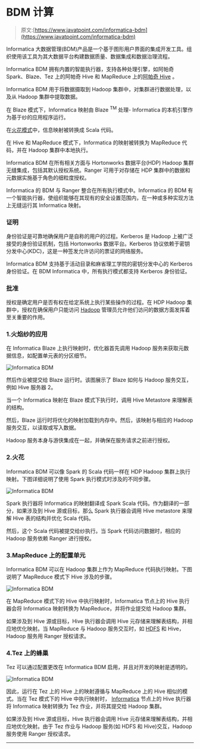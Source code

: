 # BDM 计算

> 原文:[https://www.javatpoint.com/informatica-bdm](https://www.javatpoint.com/informatica-bdm)

Informatica 大数据管理(BDM)产品是一个基于图形用户界面的集成开发工具。组织使用该工具为其大数据平台构建数据质量、数据集成和数据治理流程。

Informatica BDM 拥有内置的智能执行器，支持各种处理引擎，如阿帕奇 Spark、Blaze、Tez 上的阿帕奇 Hive 和 MapReduce 上的[阿帕奇 Hive](https://www.javatpoint.com/hive) 。

Informatica BDM 用于将数据摄取到 Hadoop 集群中，对集群进行数据处理，以及从 Hadoop 集群中提取数据。

在 Blaze 模式下，Informatica 映射由 Blaze <sup>TM</sup> 处理- Informatica 的本机引擎作为基于纱的应用程序运行。

在[火花模式](https://www.javatpoint.com/apache-spark-tutorial)中，信息映射被转换成 Scala 代码。

在 Hive 和 MapReduce 模式下，Informatica 的映射被转换为 MapReduce 代码，并在 Hadoop 集群中本地执行。

Informatica BDM 在所有相关方面与 Hortonworks 数据平台(HDP) Hadoop 集群无缝集成，包括其默认授权系统。Ranger 可用于对存储在 HDP 集群中的数据和元数据实施基于角色的细粒度授权。

Informatica 的 BDM 与 Ranger 整合在所有执行模式中。Informatica 的 BDM 有一个智能执行器，使组织能够在其现有的安全设置范围内，在一种或多种实现方法上无缝运行其 Informatica 映射。

### 证明

身份验证是可靠地确保用户是自称的用户的过程。Kerberos 是 Hadoop 上被广泛接受的身份验证机制，包括 Hortonworks 数据平台。Kerberos 协议依赖于密钥分发中心(KDC)，这是一种签发允许访问的票证的网络服务。

Informatica BDM 支持基于活动目录和麻省理工学院的密钥分发中心的 Kerberos 身份验证。在 BDM Informatica 中，所有执行模式都支持 Kerberos 身份验证。

### 批准

授权是确定用户是否有权在给定系统上执行某些操作的过程。在 HDP Hadoop 集群中，授权在确保用户只能访问 [Hadoop](https://www.javatpoint.com/hadoop-tutorial) 管理员允许他们访问的数据方面发挥着至关重要的作用。

### 1.火焰纱的应用

在 Informatica Blaze 上执行映射时，优化器首先调用 Hadoop 服务来获取元数据信息，如配置单元表的分区细节。

![Informatica BDM](../Images/41226bd4dce4543d4328a4a832f0143c.png)

然后作业被提交给 Blaze 运行时。该图展示了 Blaze 如何与 Hadoop 服务交互，例如 Hive 服务器 2。

当一个 Informatica 映射在 Blaze 模式下执行时，调用 Hive Metastore 来理解表的结构。

然后，Blaze 运行时将优化的映射加载到内存中。然后，该映射与相应的 Hadoop 服务交互，以读取或写入数据。

Hadoop 服务本身与游侠集成在一起，并确保在服务请求之前进行授权。

### 2.火花

Informatica BDM 可以像 Spark 的 Scala 代码一样在 HDP Hadoop 集群上执行映射。下图详细说明了使用 Spark 执行模式时涉及的不同步骤。

![Informatica BDM](../Images/16941fbfaff15504b8eac6a259618a0b.png)

Spark 执行器将 Informatica 的映射翻译成 Spark Scala 代码。作为翻译的一部分，如果涉及到 Hive 源或目标，那么 Spark 执行器会调用 Hive metastore 来理解 Hive 表的结构并优化 Scala 代码。

然后，这个 Scala 代码被提交给纱执行。当 Spark 代码访问数据时，相应的 Hadoop 服务依赖 Ranger 进行授权。

### 3.MapReduce 上的配置单元

Informatica BDM 可以在 Hadoop 集群上作为 MapReduce 代码执行映射。下图说明了 MapReduce 模式下 Hive 涉及的步骤。

![Informatica BDM](../Images/5d58db893130f12a832b142f0e447b62.png)

在 MapReduce 模式下的 Hive 中执行映射时，Informatica 节点上的 Hive 执行器会将 Informatica 映射转换为 MapReduce，并将作业提交给 Hadoop 集群。

如果涉及到 Hive 源或目标，Hive 执行器会调用 Hive 元存储来理解表结构，并相应地优化映射。当 MapReduce 与 Hadoop 服务交互时，如 [HDFS](https://www.javatpoint.com/hdfs) 和 Hive，Hadoop 服务用 Ranger 授权请求。

### 4.Tez 上的蜂巢

Tez 可以通过配置更改在 Informatica BDM 启用，并且对开发的映射是透明的。

![Informatica BDM](../Images/829fa55fbb82bafb70014324321378ed.png)

因此，运行在 Tez 上的 Hive 上的映射遵循与 MapReduce 上的 Hive 相似的模式。当在 Tez 模式下的 Hive 中执行映射时， [Informatica](https://www.javatpoint.com/informatica) 节点上的 Hive 执行器将 Informatica 映射转换为 Tez 作业，并将其提交给 Hadoop 集群。

如果涉及到 Hive 源或目标，Hive 执行器会调用 Hive 元存储来理解表结构，并相应地优化映射。由于 Tez 作业与 Hadoop 服务(如 HDFS 和 Hive)交互，Hadoop 服务使用 Ranger 授权请求。

* * *